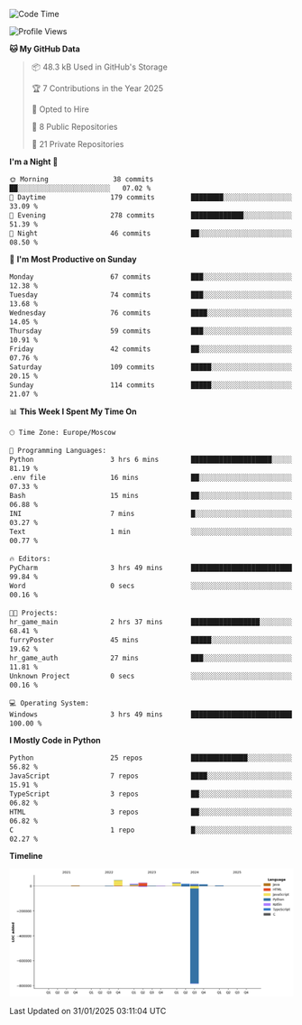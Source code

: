 <!--START_SECTION:waka-->
![Code Time](http://img.shields.io/badge/Code%20Time-592%20hrs%2014%20mins-blue)

![Profile Views](http://img.shields.io/badge/Profile%20Views-6-blue)

**🐱 My GitHub Data** 

> 📦 48.3 kB Used in GitHub's Storage 
 > 
> 🏆 7 Contributions in the Year 2025
 > 
> 💼 Opted to Hire
 > 
> 📜 8 Public Repositories 
 > 
> 🔑 21 Private Repositories 
 > 
**I'm a Night 🦉** 

```text
🌞 Morning                38 commits          ██░░░░░░░░░░░░░░░░░░░░░░░   07.02 % 
🌆 Daytime                179 commits         ████████░░░░░░░░░░░░░░░░░   33.09 % 
🌃 Evening                278 commits         █████████████░░░░░░░░░░░░   51.39 % 
🌙 Night                  46 commits          ██░░░░░░░░░░░░░░░░░░░░░░░   08.50 % 
```
📅 **I'm Most Productive on Sunday** 

```text
Monday                   67 commits          ███░░░░░░░░░░░░░░░░░░░░░░   12.38 % 
Tuesday                  74 commits          ███░░░░░░░░░░░░░░░░░░░░░░   13.68 % 
Wednesday                76 commits          ████░░░░░░░░░░░░░░░░░░░░░   14.05 % 
Thursday                 59 commits          ███░░░░░░░░░░░░░░░░░░░░░░   10.91 % 
Friday                   42 commits          ██░░░░░░░░░░░░░░░░░░░░░░░   07.76 % 
Saturday                 109 commits         █████░░░░░░░░░░░░░░░░░░░░   20.15 % 
Sunday                   114 commits         █████░░░░░░░░░░░░░░░░░░░░   21.07 % 
```


📊 **This Week I Spent My Time On** 

```text
🕑︎ Time Zone: Europe/Moscow

💬 Programming Languages: 
Python                   3 hrs 6 mins        ████████████████████░░░░░   81.19 % 
.env file                16 mins             ██░░░░░░░░░░░░░░░░░░░░░░░   07.33 % 
Bash                     15 mins             ██░░░░░░░░░░░░░░░░░░░░░░░   06.88 % 
INI                      7 mins              █░░░░░░░░░░░░░░░░░░░░░░░░   03.27 % 
Text                     1 min               ░░░░░░░░░░░░░░░░░░░░░░░░░   00.77 % 

🔥 Editors: 
PyCharm                  3 hrs 49 mins       █████████████████████████   99.84 % 
Word                     0 secs              ░░░░░░░░░░░░░░░░░░░░░░░░░   00.16 % 

🐱‍💻 Projects: 
hr_game_main             2 hrs 37 mins       █████████████████░░░░░░░░   68.41 % 
furryPoster              45 mins             █████░░░░░░░░░░░░░░░░░░░░   19.62 % 
hr_game_auth             27 mins             ███░░░░░░░░░░░░░░░░░░░░░░   11.81 % 
Unknown Project          0 secs              ░░░░░░░░░░░░░░░░░░░░░░░░░   00.16 % 

💻 Operating System: 
Windows                  3 hrs 49 mins       █████████████████████████   100.00 % 
```

**I Mostly Code in Python** 

```text
Python                   25 repos            ██████████████░░░░░░░░░░░   56.82 % 
JavaScript               7 repos             ████░░░░░░░░░░░░░░░░░░░░░   15.91 % 
TypeScript               3 repos             ██░░░░░░░░░░░░░░░░░░░░░░░   06.82 % 
HTML                     3 repos             ██░░░░░░░░░░░░░░░░░░░░░░░   06.82 % 
C                        1 repo              █░░░░░░░░░░░░░░░░░░░░░░░░   02.27 % 
```



**Timeline**

![Lines of Code chart](https://raw.githubusercontent.com/adlemx/adlemx/main/assets/bar_graph.png)


 Last Updated on 31/01/2025 03:11:04 UTC
<!--END_SECTION:waka-->

